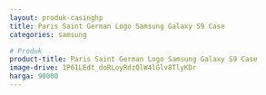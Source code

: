 ```yaml
---
layout: produk-casinghp
title: Paris Saint German Logo Samsung Galaxy S9 Case
categories: samsung

# Produk
product-title: Paris Saint German Logo Samsung Galaxy S9 Case
image-drive: 1P61LEdt_doRLoyRdzQlW4lGlv8TlyKDr
harga: 90000
---
```

